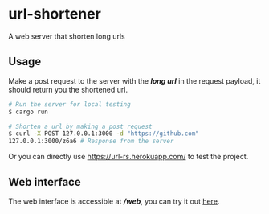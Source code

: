 # url-shortener
A web server that shorten long urls

## Usage
Make a post request to the server with the ***long url*** in the request payload, it should return you the shortened url.
```bash
# Run the server for local testing
$ cargo run

# Shorten a url by making a post request
$ curl -X POST 127.0.0.1:3000 -d "https://github.com"
127.0.0.1:3000/z6a6 # Response from the server
```

Or you can directly use https://url-rs.herokuapp.com/ to test the project.
## Web interface
The web interface is accessible at ***/web***, you can try it out <a href=https://url-rs.herokuapp.com/web> here</a>.
